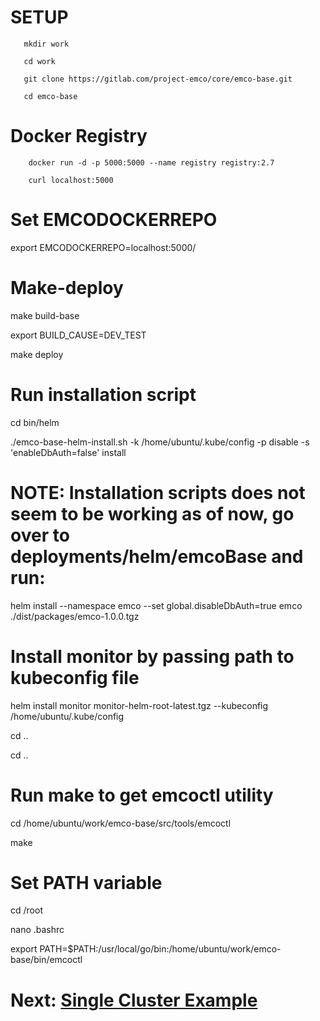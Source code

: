 # SETUP

``` 
   mkdir work

   cd work

   git clone https://gitlab.com/project-emco/core/emco-base.git

   cd emco-base 
```


# Docker Registry



``` 
    docker run -d -p 5000:5000 --name registry registry:2.7

    curl localhost:5000

```

# Set EMCODOCKERREPO 

export EMCODOCKERREPO=localhost:5000/

# Make-deploy

make build-base

export BUILD_CAUSE=DEV_TEST

make deploy


# Run installation script

cd bin/helm

 ./emco-base-helm-install.sh -k /home/ubuntu/.kube/config -p disable -s 'enableDbAuth=false' install
 
 # NOTE: Installation scripts does not seem to be working as of now, go over to deployments/helm/emcoBase and run:
 
helm install --namespace emco --set global.disableDbAuth=true emco ./dist/packages/emco-1.0.0.tgz


# Install monitor by passing path to kubeconfig file
helm install monitor monitor-helm-root-latest.tgz --kubeconfig /home/ubuntu/.kube/config

cd ..

cd ..

# Run make to get emcoctl utility

cd /home/ubuntu/work/emco-base/src/tools/emcoctl

make

# Set PATH variable

cd /root

nano .bashrc

export PATH=$PATH:/usr/local/go/bin:/home/ubuntu/work/emco-base/bin/emcoctl


# Next: [Single Cluster Example](https://github.com/wafi981/EMCO-Single_Cluster/blob/main/Start.md#changing-config-files)
